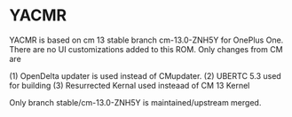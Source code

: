 YACMR
===========

YACMR is based on cm 13 stable branch cm-13.0-ZNH5Y for OnePlus One. There are no UI customizations added to this ROM. Only changes from CM are

(1) OpenDelta updater is used instead of CMupdater.
(2) UBERTC 5.3 used for building
(3) Resurrected Kernal used insteaad of CM 13 Kernel

Only branch stable/cm-13.0-ZNH5Y is maintained/upstream merged.
